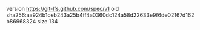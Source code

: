 version https://git-lfs.github.com/spec/v1
oid sha256:aa924b1ceb243a25b4ff4a0360dc124a58d22633e9f6de02167d162b86968324
size 134
